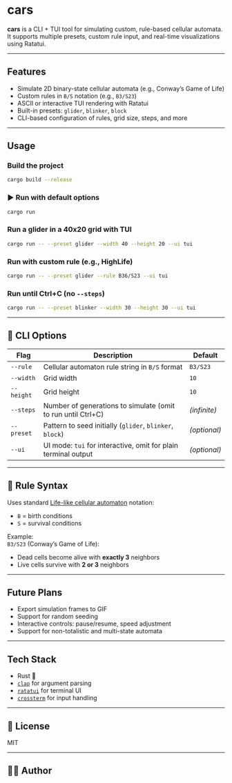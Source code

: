 # cars 

**cars** is a CLI + TUI tool for simulating custom, rule-based cellular automata. It supports multiple presets, custom rule input, and real-time visualizations using Ratatui.

---

## Features

- Simulate 2D binary-state cellular automata (e.g., Conway’s Game of Life)
- Custom rules in `B/S` notation (e.g., `B3/S23`)
- ASCII or interactive TUI rendering with Ratatui
- Built-in presets: `glider`, `blinker`, `block`
- CLI-based configuration of rules, grid size, steps, and more

---

## Usage

### Build the project

```bash
cargo build --release
```

### ▶ Run with default options

```bash
cargo run
```

### Run a glider in a 40x20 grid with TUI

```bash
cargo run -- --preset glider --width 40 --height 20 --ui tui
```

### Run with custom rule (e.g., HighLife)

```bash
cargo run -- --preset glider --rule B36/S23 --ui tui
```

### Run until Ctrl+C (no `--steps`)

```bash
cargo run -- --preset blinker --width 30 --height 30 --ui tui
```

---

## 🔧 CLI Options

| Flag           | Description                                                         | Default      |
|----------------|---------------------------------------------------------------------|--------------|
| `--rule`       | Cellular automaton rule string in `B/S` format                      | `B3/S23`     |
| `--width`      | Grid width                                                          | `10`         |
| `--height`     | Grid height                                                         | `10`         |
| `--steps`      | Number of generations to simulate (omit to run until Ctrl+C)        | *(infinite)* |
| `--preset`     | Pattern to seed initially (`glider`, `blinker`, `block`)            | *(optional)* |
| `--ui`         | UI mode: `tui` for interactive, omit for plain terminal output      | *(optional)* |

---

## 🧩 Rule Syntax

Uses standard [Life-like cellular automaton](https://conwaylife.com/wiki/Life-like_cellular_automaton) notation:

- `B` = birth conditions
- `S` = survival conditions

Example:  
`B3/S23` (Conway’s Game of Life):  
- Dead cells become alive with **exactly 3** neighbors  
- Live cells survive with **2 or 3** neighbors

---

## Future Plans

- Export simulation frames to GIF
- Support for random seeding
- Interactive controls: pause/resume, speed adjustment
- Support for non-totalistic and multi-state automata

---

## Tech Stack

- Rust 🦀
- [`clap`](https://crates.io/crates/clap) for argument parsing
- [`ratatui`](https://crates.io/crates/ratatui) for terminal UI
- [`crossterm`](https://crates.io/crates/crossterm) for input handling

---

## 📜 License

MIT

---

## 👨‍💻 Author
